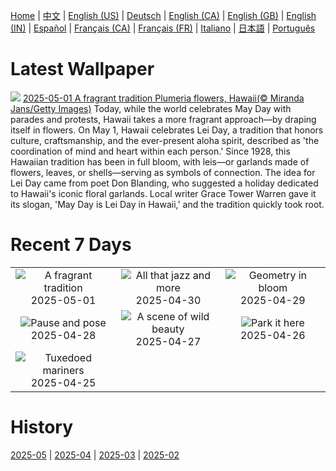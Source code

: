 [Home](../README.md) | [中文](zh-CN.md) | [English (US)](en-US.md) | [Deutsch](de-DE.md) | [English (CA)](en-CA.md) | [English (GB)](en-GB.md) | [English (IN)](en-IN.md) | [Español](es-ES.md) | [Français (CA)](fr-CA.md) | [Français (FR)](fr-FR.md) | [Italiano](it-IT.md) | [日本語](ja-JP.md) | [Português](pt-BR.md)

# Latest Wallpaper
![](https://www.bing.com/th?id=OHR.PinkPlumeria_EN-US3595771407_UHD.jpg)
[2025-05-01 A fragrant tradition Plumeria flowers, Hawaii(© Miranda Jans/Getty Images)](https://www.bing.com/th?id=OHR.PinkPlumeria_EN-US3595771407_UHD.jpg)
Today, while the world celebrates May Day with parades and protests, Hawaii takes a more fragrant approach—by draping itself in flowers. On May 1, Hawaii celebrates Lei Day, a tradition that honors culture, craftsmanship, and the ever-present aloha spirit, described as 'the coordination of mind and heart within each person.' Since 1928, this Hawaiian tradition has been in full bloom, with leis—or garlands made of flowers, leaves, or shells—serving as symbols of connection. The idea for Lei Day came from poet Don Blanding, who suggested a holiday dedicated to Hawaii's iconic floral garlands. Local writer Grace Tower Warren gave it its slogan, 'May Day is Lei Day in Hawaii,' and the tradition quickly took root.

# Recent 7 Days
|  |  |  |
|:---:|:---:|:---:|
| ![](https://www.bing.com/th?id=OHR.PinkPlumeria_EN-US3595771407_400x240.jpg "A fragrant tradition") 2025-05-01 | ![](https://www.bing.com/th?id=OHR.ColtraneBand_EN-US3561448385_400x240.jpg "All that jazz and more") 2025-04-30 | ![](https://www.bing.com/th?id=OHR.GardensVillandry_EN-US3529015856_400x240.jpg "Geometry in bloom") 2025-04-29 |
| ![](https://www.bing.com/th?id=OHR.OrangeImpala_EN-US3494359572_400x240.jpg "Pause and pose") 2025-04-28 | ![](https://www.bing.com/th?id=OHR.KilaueaCaldera_EN-US7764962675_400x240.jpg "A scene of wild beauty") 2025-04-27 | ![](https://www.bing.com/th?id=OHR.RedwoodGrove_EN-US3412092024_400x240.jpg "Park it here") 2025-04-26 |
| ![](https://www.bing.com/th?id=OHR.MagellanicPenguin_EN-US3332048594_400x240.jpg "Tuxedoed mariners") 2025-04-25 |  |  |

# History
[2025-05](../archives/wallpaper/en-US/w_2025_05.md) | [2025-04](../archives/wallpaper/en-US/w_2025_04.md) | [2025-03](../archives/wallpaper/en-US/w_2025_03.md) | [2025-02](../archives/wallpaper/en-US/w_2025_02.md)
